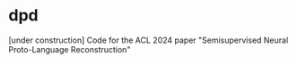 # dpd
[under construction] Code for the ACL 2024 paper "Semisupervised Neural Proto-Language Reconstruction"
